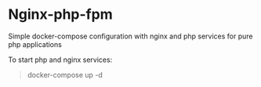 # Nginx-php-fpm

Simple docker-compose configuration with nginx and php services for pure php applications

To start php and nginx services:
> docker-compose up -d